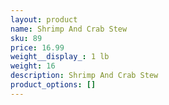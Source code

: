 ```yaml
---
layout: product
name: Shrimp And Crab Stew
sku: 89
price: 16.99
weight__display_: 1 lb
weight: 16
description: S﻿hrimp And Crab Stew
product_options: []
---
```

